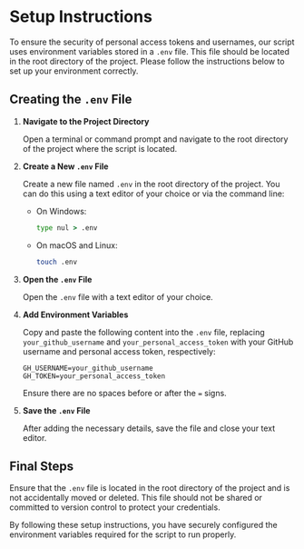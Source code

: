 # Setup Instructions

To ensure the security of personal access tokens and usernames, our script uses environment variables stored in a `.env` file. This file should be located in the root directory of the project. Please follow the instructions below to set up your environment correctly.

## Creating the `.env` File

1. **Navigate to the Project Directory**

   Open a terminal or command prompt and navigate to the root directory of the project where the script is located.

2. **Create a New `.env` File**

   Create a new file named `.env` in the root directory of the project. You can do this using a text editor of your choice or via the command line:

   - On Windows:
     ```cmd
     type nul > .env
     ```
   - On macOS and Linux:
     ```bash
     touch .env
     ```

3. **Open the `.env` File**

   Open the `.env` file with a text editor of your choice.

4. **Add Environment Variables**

   Copy and paste the following content into the `.env` file, replacing `your_github_username` and `your_personal_access_token` with your GitHub username and personal access token, respectively:

   ```
   GH_USERNAME=your_github_username
   GH_TOKEN=your_personal_access_token
   ```

   Ensure there are no spaces before or after the `=` signs.

5. **Save the `.env` File**

   After adding the necessary details, save the file and close your text editor.

## Final Steps

Ensure that the `.env` file is located in the root directory of the project and is not accidentally moved or deleted. This file should not be shared or committed to version control to protect your credentials.

By following these setup instructions, you have securely configured the environment variables required for the script to run properly.
